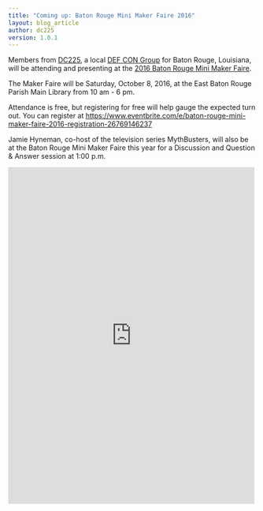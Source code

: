 ```yaml
---
title: "Coming up: Baton Rouge Mini Maker Faire 2016"
layout: blog_article
author: dc225
version: 1.0.1
---
```


Members from [DC225](https://defcon225.org), a local [DEF CON Group](https://defcongroups.org) for Baton Rouge, Louisiana, will be attending and presenting at the [2016 Baton Rouge Mini Maker Faire](https://www.makerfairebatonrouge.com/).

The Maker Faire will be Saturday, October 8, 2016, at the East Baton Rouge Parish Main Library from 10 am - 6 pm.

Attendance is free, but registering for free will help gauge the expected turn out. You can register at <https://www.eventbrite.com/e/baton-rouge-mini-maker-faire-2016-registration-26769146237>

Jamie Hyneman, co-host of the television series MythBusters, will also be at the Baton Rouge Mini Maker Faire this year for a Discussion and Question & Answer session at 1:00 p.m.

<iframe src="https://www.facebook.com/plugins/post.php?href=https%3A%2F%2Fwww.facebook.com%2FBRMakerFaire%2Fposts%2F1761999007382105%3A0&width=500" width="500" height="682" style="border:none;overflow:hidden" scrolling="no" frameborder="0" allowTransparency="true"></iframe>

